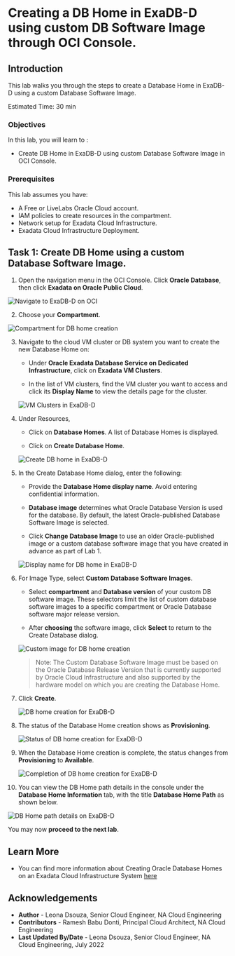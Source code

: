 # Creating a DB Home in ExaDB-D using custom DB Software Image through OCI Console.

## Introduction

This lab walks you through the steps to create a Database Home in ExaDB-D using a custom Database Software Image.

Estimated Time:  30 min

### Objectives
In this lab, you will learn to :
* Create DB Home in ExaDB-D using custom Database Software Image in OCI Console.

### Prerequisites  

This lab assumes you have:
- A Free or LiveLabs Oracle Cloud account.
- IAM policies to create resources in the compartment.
- Network setup for Exadata Cloud Infrastructure.
- Exadata Cloud Infrastructure Deployment.

## Task 1: Create DB Home using a custom Database Software Image.

1. Open the navigation menu in the OCI Console. Click **Oracle Database**, then click **Exadata on Oracle Public Cloud**.

  ![Navigate to ExaDB-D on OCI](./images/navigate-to-exacs-public-cloud.png "Navigate to ExaDB-D on OCI")


2. Choose your **Compartment**.

  ![Compartment for DB home creation](./images/choose-compartment.png "Compartment for DB home creation")


3. Navigate to the cloud VM cluster or DB system you want to create the new Database Home on:

    * Under **Oracle Exadata Database Service on Dedicated Infrastructure**, click on **Exadata VM Clusters**. 

    * In the list of VM clusters, find the VM cluster you want to access and click its **Display Name** to view the details page for the cluster.

   ![VM Clusters in ExaDB-D](./images/navigate-exacs-vm-cluster.png "VM Clusters in ExaDB-D")

4. Under Resources, 

    * Click on **Database Homes**.
    A list of Database Homes is displayed.
    
    * Click on **Create Database Home**.

    ![Create DB home in ExaDB-D](./images/create-db-home1.png "Create DB home in ExaDB-D")

5. In the Create Database Home dialog, enter the following:

    * Provide the **Database Home display name**. Avoid entering confidential information.
    
    * **Database image** determines what Oracle Database Version is used for the database. By default, the latest Oracle-published Database Software Image is selected.
    
    * Click **Change Database Image** to use an older Oracle-published image or a custom database software image that you have created in advance as part of Lab 1.

   ![Display name for DB home in ExaDB-D](./images/create-db-home2.png "Display name for DB home in ExaDB-D")
  
6. For Image Type, select **Custom Database Software Images**.
    
    * Select **compartment** and **Database version** of your custom DB software image. These selectors limit the list of custom database software images to a specific compartment or Oracle Database software major release version.
   

    * After **choosing** the software image, click **Select** to return to the Create Database dialog.

   ![Custom image for DB home creation](./images/create-db-home3.png "Custom image for DB home creation")


   > Note: The Custom Database Software Image must be based on the Oracle Database Release Version that is currently supported by Oracle Cloud Infrastructure and also supported by the hardware model on which you are creating the Database Home.

7. Click **Create**.

   ![DB home creation for ExaDB-D](./images/create-db-home4.png "DB home creation for ExaDB-D")

8. The status of the Database Home creation shows as **Provisioning**. 

   ![Status of DB home creation for ExaDB-D](./images/create-db-home-state1.png "Status of DB home creation for ExaDB-D")

9. When the Database Home creation is complete, the status changes from    **Provisioning** to **Available**.

   ![Completion of DB home creation for ExaDB-D](./images/create-db-home-state2.png "Completion of DB home creation for ExaDB-D")

10. You can view the DB Home path details in the console under the **Database Home Information** tab, with the title  **Database Home Path**  as shown below.

   ![DB Home path details on ExaDB-D](./images/db-home-path-details.png "DB Home path details on ExaDB-D")


You may now **proceed to the next lab**.

## Learn More
- You can find more information about Creating Oracle Database Homes on an Exadata Cloud Infrastructure System [here](https://docs.oracle.com/en-us/iaas/exadatacloud/exacs/creating-database-homes-exacc.html)


## Acknowledgements
* **Author** - Leona Dsouza, Senior Cloud Engineer, NA Cloud Engineering
* **Contributors** -  Ramesh Babu Donti, Principal Cloud Architect, NA Cloud Engineering
* **Last Updated By/Date** - Leona Dsouza, Senior Cloud Engineer, NA Cloud Engineering, July 2022
